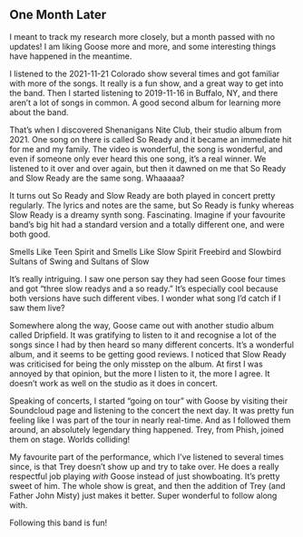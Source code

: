 ## One Month Later

I meant to track my research more closely, but a month passed with no updates! I am liking Goose more and more, and some interesting things have happened in the meantime.

I listened to the 2021-11-21 Colorado show several times and got familiar with more of the songs. It really is a fun show, and a great way to get into the band. Then I started listening to 2019-11-16 in Buffalo, NY, and there aren’t a lot of songs in common. A good second album for learning more about the band.

That’s when I discovered Shenanigans Nite Club, their studio album from 2021. One song on there is called So Ready and it became an immediate hit for me and my family. The video is wonderful, the song is wonderful, and even if someone only ever heard this one song, it’s a real winner. We listened to it over and over again, but then it dawned on me that So Ready and Slow Ready are the same song. Whaaaaa?

It turns out So Ready and Slow Ready are both played in concert pretty regularly. The lyrics and notes are the same, but So Ready is funky whereas Slow Ready is a dreamy synth song. Fascinating. Imagine if your favourite band’s big hit had a standard version and a totally different one, and were both good.
  
Smells Like Teen Spirit and Smells Like Slow Spirit
Freebird and Slowbird
Sultans of Swing and Sultans of Slow

It’s really intriguing. I saw one person say they had seen Goose four times and got “three slow readys and a so ready.” It’s especially cool because both versions have such different vibes. I wonder what song I’d catch if I saw them live?

Somewhere along the way, Goose came out with another studio album called Dripfield. It was gratifying to listen to it and recognise a lot of the songs since I had by then heard so many different concerts. It’s a wonderful album, and it seems to be getting good reviews. I noticed that Slow Ready was criticised for being the only misstep on the album. At first I was annoyed by that opinion, but the more I listen to it, the more I agree. It doesn’t work as well on the studio as it does in concert.

Speaking of concerts, I started “going on tour” with Goose by visiting their Soundcloud page and listening to the concert the next day. It was pretty fun feeling like I was part of the tour in nearly real-time. And as I followed them around, an absolutely legendary thing happened. Trey, from Phish, joined them on stage. Worlds colliding!

My favourite part of the performance, which I’ve listened to several times since, is that Trey doesn’t show up and try to take over. He does a really respectful job playing *with* Goose instead of just showboating. It’s pretty sweet of him. The whole show is great, and then the addition of Trey (and Father John Misty) just makes it better. Super wonderful to follow along with.

Following this band is fun!




